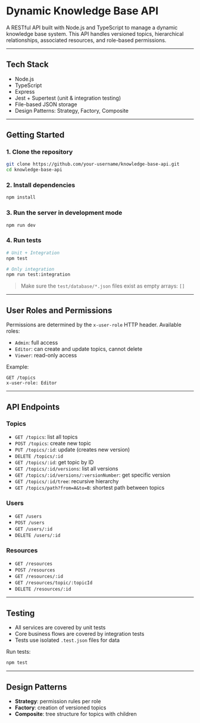 # Dynamic Knowledge Base API

A RESTful API built with Node.js and TypeScript to manage a dynamic knowledge base system. This API handles versioned topics, hierarchical relationships, associated resources, and role-based permissions.

---

## Tech Stack

- Node.js
- TypeScript
- Express
- Jest + Supertest (unit & integration testing)
- File-based JSON storage
- Design Patterns: Strategy, Factory, Composite

---

## Getting Started

### 1. Clone the repository

```bash
git clone https://github.com/your-username/knowledge-base-api.git
cd knowledge-base-api
```

### 2. Install dependencies

```bash
npm install
```

### 3. Run the server in development mode

```bash
npm run dev
```

### 4. Run tests

```bash
# Unit + Integration
npm test

# Only integration
npm run test:integration
```

> Make sure the `test/database/*.json` files exist as empty arrays: `[]`

---

## User Roles and Permissions

Permissions are determined by the `x-user-role` HTTP header. Available roles:

- `Admin`: full access
- `Editor`: can create and update topics, cannot delete
- `Viewer`: read-only access

Example:

```http
GET /topics
x-user-role: Editor
```

---

## API Endpoints

### Topics
- `GET /topics`: list all topics
- `POST /topics`: create new topic
- `PUT /topics/:id`: update (creates new version)
- `DELETE /topics/:id`
- `GET /topics/:id`: get topic by ID
- `GET /topics/:id/versions`: list all versions
- `GET /topics/:id/versions/:versionNumber`: get specific version
- `GET /topics/:id/tree`: recursive hierarchy
- `GET /topics/path?from=A&to=B`: shortest path between topics

### Users
- `GET /users`
- `POST /users`
- `GET /users/:id`
- `DELETE /users/:id`

### Resources
- `GET /resources`
- `POST /resources`
- `GET /resources/:id`
- `GET /resources/topic/:topicId`
- `DELETE /resources/:id`

---

## Testing

- All services are covered by unit tests
- Core business flows are covered by integration tests
- Tests use isolated `.test.json` files for data

Run tests:

```bash
npm test
```

---

## Design Patterns

- **Strategy**: permission rules per role
- **Factory**: creation of versioned topics
- **Composite**: tree structure for topics with children
